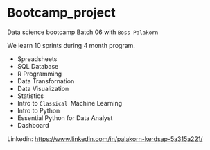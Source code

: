 # Bootcamp_project

Data science bootcamp Batch 06 with `Boss Palakorn` 

We learn 10 sprints during 4 month program. 

- Spreadsheets
- SQL Database
- R Programming 
- Data Transfornation
- Data Visualization
- Statistics
- Intro to `Classical `Machine Learning
- Intro to  Python 
- Essential Python  for Data Analyst
- Dashboard


Linkedin: 
https://www.linkedin.com/in/palakorn-kerdsap-5a315a221/
